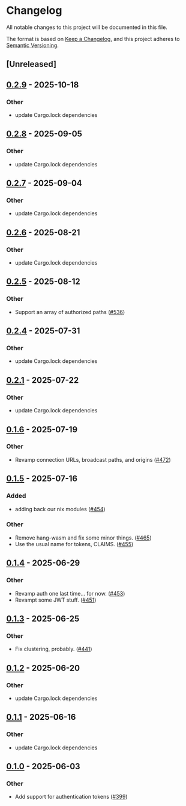 # Changelog

All notable changes to this project will be documented in this file.

The format is based on [Keep a Changelog](https://keepachangelog.com/en/1.0.0/),
and this project adheres to [Semantic Versioning](https://semver.org/spec/v2.0.0.html).

## [Unreleased]

## [0.2.9](https://github.com/kixelated/moq/compare/moq-token-cli-v0.2.8...moq-token-cli-v0.2.9) - 2025-10-18

### Other

- update Cargo.lock dependencies

## [0.2.8](https://github.com/kixelated/moq/compare/moq-token-cli-v0.2.7...moq-token-cli-v0.2.8) - 2025-09-05

### Other

- update Cargo.lock dependencies

## [0.2.7](https://github.com/kixelated/moq/compare/moq-token-cli-v0.2.6...moq-token-cli-v0.2.7) - 2025-09-04

### Other

- update Cargo.lock dependencies

## [0.2.6](https://github.com/kixelated/moq/compare/moq-token-cli-v0.2.5...moq-token-cli-v0.2.6) - 2025-08-21

### Other

- update Cargo.lock dependencies

## [0.2.5](https://github.com/kixelated/moq/compare/moq-token-cli-v0.2.4...moq-token-cli-v0.2.5) - 2025-08-12

### Other

- Support an array of authorized paths ([#536](https://github.com/kixelated/moq/pull/536))

## [0.2.4](https://github.com/kixelated/moq/compare/moq-token-cli-v0.2.3...moq-token-cli-v0.2.4) - 2025-07-31

### Other

- update Cargo.lock dependencies

## [0.2.1](https://github.com/kixelated/moq/compare/moq-token-cli-v0.2.0...moq-token-cli-v0.2.1) - 2025-07-22

### Other

- update Cargo.lock dependencies

## [0.1.6](https://github.com/kixelated/moq/compare/moq-token-cli-v0.1.5...moq-token-cli-v0.1.6) - 2025-07-19

### Other

- Revamp connection URLs, broadcast paths, and origins ([#472](https://github.com/kixelated/moq/pull/472))

## [0.1.5](https://github.com/kixelated/moq/compare/moq-token-cli-v0.1.4...moq-token-cli-v0.1.5) - 2025-07-16

### Added

- adding back our nix modules ([#454](https://github.com/kixelated/moq/pull/454))

### Other

- Remove hang-wasm and fix some minor things. ([#465](https://github.com/kixelated/moq/pull/465))
- Use the usual name for tokens, CLAIMS. ([#455](https://github.com/kixelated/moq/pull/455))

## [0.1.4](https://github.com/kixelated/moq/compare/moq-token-cli-v0.1.3...moq-token-cli-v0.1.4) - 2025-06-29

### Other

- Revamp auth one last time... for now. ([#453](https://github.com/kixelated/moq/pull/453))
- Revampt some JWT stuff. ([#451](https://github.com/kixelated/moq/pull/451))

## [0.1.3](https://github.com/kixelated/moq/compare/moq-token-cli-v0.1.2...moq-token-cli-v0.1.3) - 2025-06-25

### Other

- Fix clustering, probably. ([#441](https://github.com/kixelated/moq/pull/441))

## [0.1.2](https://github.com/kixelated/moq/compare/moq-token-cli-v0.1.1...moq-token-cli-v0.1.2) - 2025-06-20

### Other

- update Cargo.lock dependencies

## [0.1.1](https://github.com/kixelated/moq/compare/moq-token-cli-v0.1.0...moq-token-cli-v0.1.1) - 2025-06-16

### Other

- update Cargo.lock dependencies

## [0.1.0](https://github.com/kixelated/moq/releases/tag/moq-token-cli-v0.1.0) - 2025-06-03

### Other

- Add support for authentication tokens ([#399](https://github.com/kixelated/moq/pull/399))
